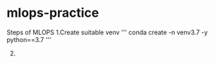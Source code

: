 # mlops-practice
Steps of MLOPS
1.Create suitable venv
'''
conda create -n venv3.7 -y python==3.7
'''

2.
